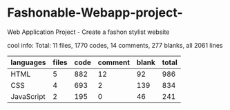 # Fashonable-Webapp-project-
Web Application Project - Create a fashon stylist website

cool info:
Total: 11 files, 1770 codes, 14 comments, 277 blanks, all 2061 lines  


|languages	| files	| code | comment | blank | total |
|-----------|-------|------|---------|-------|-------|
|HTML	      | 5    	| 882	 | 12	     | 92	   | 986   |
|CSS     	  | 4	    | 693	 | 2	     | 139	 | 834   |
|JavaScript | 2	    | 195  | 0	     | 46	   | 241   |
